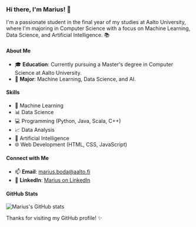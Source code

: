 ### Hi there, I'm Marius! 👋

I'm a passionate student in the final year of my studies at Aalto University, where I'm majoring in Computer Science with a focus on Machine Learning, Data Science, and Artificial Intelligence. 📚

#### About Me

- 🎓 **Education**: Currently pursuing a Master's degree in Computer Science at Aalto University.
- 🤖 **Major**: Machine Learning, Data Science, and AI.

#### Skills

- 🤖 Machine Learning
- 📊 Data Science
- 💻 Programming (Python, Java, Scala, C++)
- 📈 Data Analysis
- 🧠 Artificial Intelligence
- 🌐 Web Development (HTML, CSS, JavaScript)

#### Connect with Me

- 📫 **Email**: marius.boda@aalto.fi
- 💼 **LinkedIn**: [Marius on LinkedIn](https://www.linkedin.com/in/mariusboda/)

#### GitHub Stats

![Marius's GitHub stats](https://github-readme-stats.vercel.app/api?username=YourGitHubUsername&show_icons=true&theme=dark)

Thanks for visiting my GitHub profile! ✨
